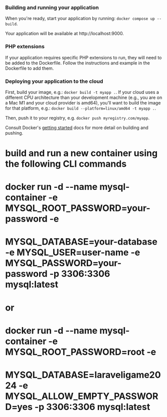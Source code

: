 ### Building and running your application

When you're ready, start your application by running:
`docker compose up --build`.

Your application will be available at http://localhost:9000.

### PHP extensions
If your application requires specific PHP extensions to run, they will need to be added to the Dockerfile. Follow the instructions and example in the Dockerfile to add them.

### Deploying your application to the cloud

First, build your image, e.g.: `docker build -t myapp .`.
If your cloud uses a different CPU architecture than your development
machine (e.g., you are on a Mac M1 and your cloud provider is amd64),
you'll want to build the image for that platform, e.g.:
`docker build --platform=linux/amd64 -t myapp .`.

Then, push it to your registry, e.g. `docker push myregistry.com/myapp`.

Consult Docker's [getting started](https://docs.docker.com/go/get-started-sharing/)
docs for more detail on building and pushing.

# build and run a new container using the following CLI commands
#
# docker run -d --name mysql-container -e MYSQL_ROOT_PASSWORD=your-password -e 
# MYSQL_DATABASE=your-database -e MYSQL_USER=user-name -e MYSQL_PASSWORD=your-password -p 3306:3306 mysql:latest
#
# or
#
# docker run -d --name mysql-container -e MYSQL_ROOT_PASSWORD=root -e 
# MYSQL_DATABASE=laraveligame2024 -e MYSQL_ALLOW_EMPTY_PASSWORD=yes -p 3306:3306 mysql:latest
